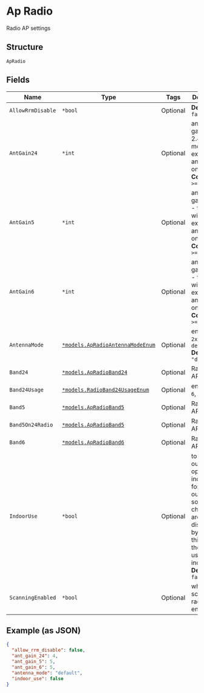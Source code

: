 
# Ap Radio

Radio AP settings

## Structure

`ApRadio`

## Fields

| Name | Type | Tags | Description |
|  --- | --- | --- | --- |
| `AllowRrmDisable` | `*bool` | Optional | **Default**: `false` |
| `AntGain24` | `*int` | Optional | antenna gain for 2.4G - for models with external antenna only<br>**Constraints**: `>= 0` |
| `AntGain5` | `*int` | Optional | antenna gain for 5G - for models with external antenna only<br>**Constraints**: `>= 0` |
| `AntGain6` | `*int` | Optional | antenna gain for 6G - for models with external antenna only<br>**Constraints**: `>= 0` |
| `AntennaMode` | [`*models.ApRadioAntennaModeEnum`](../../doc/models/ap-radio-antenna-mode-enum.md) | Optional | enum: `1x1`, `2x2`, `3x3`, `4x4`, `default`<br>**Default**: `"default"` |
| `Band24` | [`*models.ApRadioBand24`](../../doc/models/ap-radio-band-24.md) | Optional | Radio Band AP settings |
| `Band24Usage` | [`*models.RadioBand24UsageEnum`](../../doc/models/radio-band-24-usage-enum.md) | Optional | enum: `24`, `5`, `6`, `auto` |
| `Band5` | [`*models.ApRadioBand5`](../../doc/models/ap-radio-band-5.md) | Optional | Radio Band AP settings |
| `Band5On24Radio` | [`*models.ApRadioBand5`](../../doc/models/ap-radio-band-5.md) | Optional | Radio Band AP settings |
| `Band6` | [`*models.ApRadioBand6`](../../doc/models/ap-radio-band-6.md) | Optional | Radio Band AP settings |
| `IndoorUse` | `*bool` | Optional | to make an outdoor operate indoor.<br>for an outdoor-ap, some channels are disallowed by default, this allows the user to use it as an indoor-ap<br>**Default**: `false` |
| `ScanningEnabled` | `*bool` | Optional | whether scanning radio is enabled |

## Example (as JSON)

```json
{
  "allow_rrm_disable": false,
  "ant_gain_24": 4,
  "ant_gain_5": 5,
  "ant_gain_6": 5,
  "antenna_mode": "default",
  "indoor_use": false
}
```

